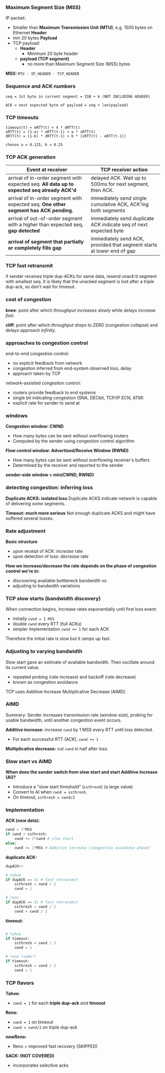 ### Maximum Segment Size (MSS)
IP packet:
- Smaller than **Maximum Transmission Unit (MTU)**, e.g. 1500 bytes on Ethernet
**Header**
- min 20 bytes
**Payload**
- TCP payload:
    - **Header**
        - Minimum 20 byte header
    - **payload (TCP segment)**
        - no more than Maximum Segment Size (MSS) bytes

**MSS:** `MTU - IP_HEADER - TCP_HEADER`

### Sequence and ACK numbers
```
seq = 1st byte in current segment = ISN + k (NOT INCLUDING HEADER)

ACK = next expected byte of payload = seq + len(payload)
```

### TCP timeouts

```
timeout(t) = eRTT(t) + 4 * dRTT(t)
eRTT(t) = (1-a) * eRTT(t-1) + a * sRTT(t)
dRTT(t) = (1-b) * dRTT(t-1) + b * |sRTT(t) - eRTT(t-1)|

choose a = 0.125, b = 0.25
```

### TCP ACK generation
|Event at receiver|TCP receiver action|
|---|---|
|arrival of in-order segment with expected seq. **All data up to expected seq already ACK'd**|delayed ACK. Wait up to 500ms for next segment, then ACK.|
|arrival of in-order segment with expected seq. **One other segment has ACK pending.**|immediately send single cumulative ACK, ACK'ing both segments|
|arrival of out-of-order segment with a higher than expected seq, **gap detected**|immediately send duplicate ACK indicate seq of next expected byte|
|**arrival of segment that partially or completely fills gap**|immediately send ACK, provided that segment starts at lower end of gap|

### TCP fast retransmit
if sender receives triple dup-ACKs for same data, resend unack'd segment with smallest seq. It is likely that the unacked segment is lost after a triple dup-ack, so don't wait for timeout.

### cost of congestion
**knee**: point after which _throughput increases slowly_ while _delays increase fast_.

**cliff**: point after which _throughput drops to ZERO_ (congestion collapse) and _delays approach infinity_.

### approaches to congestion control
end-to-end congestion control:
- no explicit feedback from network
- congestion inferred from end-system observed loss, delay
- approach taken by TCP

network-assisted congestion control:
- routers provide feedback to end systems
- single bit indicating congestion (SNA, DECbit, TCP/IP ECN, ATM)
- explicit rate for sender to send at

### windows
**Congestion window: CWND**
- How many bytes can be sent without overflowing routers
- Computed by the sender using congestion control algorithm

**Flow control window: Advertised/Receive Window (RWND)**
- How many bytes can be sent without overflowing receiver's buffers
- Determined by the receiver and reported to the sender

**sender-side window = min(CWND, RWND)**

### detecting congestion: inferring loss
**Duplicate ACKS: isolated loss**
Duplicate ACKS indicate network is capable of delivering _some_ segments.

**Timeout: much more serious**
Not enough duplicate ACKS and might have suffered several losses.

### Rate adjustment
**Basic structure**
- upon receipt of ACK: _increase_ rate
- upon detection of loss: _decrease_ rate

**How we increase/decrease the rate depends on the phase of congestion control we're in:**
- discovering available bottleneck bandwidth vs.
- adjusting to bandwidth variations

### TCP slow starts (bandwidth discovery)
When connection begins, increase rates exponentially until first loss event:
- initially `cwnd = 1 MSS`
- double `cwnd` every RTT (full ACKs)
- simpler implementation `cwnd += 1` for each ACK

Therefore the initial rate is slow but it ramps up fast.

### Adjusting to varying bandwidth
Slow start gave an estimate of available bandwidth. Then oscillate around its current value.
- repeated probing (rate increase) and backoff (rate decrease)
- known as congestion avoidance

TCP uses Additive Increase Multiplicative Decrease (AIMD).

### AIMD
Summary: Sender increases transmission rate (window size), probing for usable bandwidth, until another congestion event occurs.

**Additive increase:** increase `cwnd` by 1 MSS every RTT until loss detected.
- For each successful RTT (ACK), `cwnd += 1`

**Multiplicative decrease:** cut `cwnd` in half after loss.

### Slow start vs AIMD
**When does the sender switch from slow start and start Additive Increase (AI)?**
- Introduce a "slow start threshold" (`ssthresh`) (a large value)
- Convert to AI when `cwnd = ssthresh`.
- On timeout, `ssthresh = cwnd/2`

### Implementation
**ACK (new data):**
```python
cwnd = 1*MSS
if cwnd < ssthresh:
    cwnd += 2*cwnd # slow start
else:
    cwnd += 1*MSS # Additive increase (congestion avoidance phase)
```

**duplicate ACK:**
```python
dupACK++

# tahoe
if dupACK == 3: # fast retransmit
    ssthresh = cwnd / 2
    cwnd = 1

# reno
if dupACK == 3: # fast retransmit
    ssthresh = cwnd / 2
    cwnd = cwnd / 2
```

**timeout:**
```python

# tahoe
if timeout:
    ssthresh = cwnd / 2
    cwnd = 1

# reno (same!)
if timeout:
    ssthresh = cwnd / 2
    cwnd = 1
```

### TCP flavors
**Tahoe:**
- `cwnd = 1` for each **triple dup-ack** _and_ **timeout**

**Reno:**
- `cwnd = 1` on timeout
- `cwnd = cwnd/2` on triple dup-ack

**newReno:**
- Reno + improved fast recovery (SKIPPED)

**SACK: (NOT COVERED)**
- incorporates selective acks
